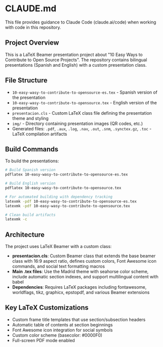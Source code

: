 # CLAUDE.md

This file provides guidance to Claude Code (claude.ai/code) when working with code in this repository.

## Project Overview

This is a LaTeX Beamer presentation project about "10 Easy Ways to Contribute to Open Source Projects". The repository contains bilingual presentations (Spanish and English) with a custom presentation class.

## File Structure

- `10-easy-wasy-to-contribute-to-opensource-es.tex` - Spanish version of the presentation
- `10-easy-wasy-to-contribute-to-opensource.tex` - English version of the presentation  
- `presentacion.cls` - Custom LaTeX class file defining the presentation theme and styling
- `img/` - Directory containing presentation images (QR codes, etc.)
- Generated files: `.pdf`, `.aux`, `.log`, `.nav`, `.out`, `.snm`, `.synctex.gz`, `.toc` - LaTeX compilation artifacts

## Build Commands

To build the presentations:

```bash
# Build Spanish version
pdflatex 10-easy-wasy-to-contribute-to-opensource-es.tex

# Build English version  
pdflatex 10-easy-wasy-to-contribute-to-opensource.tex

# For automated building with dependency tracking
latexmk -pdf 10-easy-wasy-to-contribute-to-opensource-es.tex
latexmk -pdf 10-easy-wasy-to-contribute-to-opensource.tex

# Clean build artifacts
latexmk -c
```

## Architecture

The project uses LaTeX Beamer with a custom class:

- **presentacion.cls**: Custom Beamer class that extends the base beamer class with 16:9 aspect ratio, defines custom colors, Font Awesome icon commands, and social text formatting macros
- **Main .tex files**: Use the Madrid theme with seahorse color scheme, include automatic section indexes, and support multilingual content with babel
- **Dependencies**: Requires LaTeX packages including fontawesome, worldflags, tikz, graphicx, epstopdf, and various Beamer extensions

## Key LaTeX Customizations

- Custom frame title templates that use section/subsection headers
- Automatic table of contents at section beginnings
- Font Awesome icon integration for social symbols
- Custom color scheme (basecolor: #0000F0)
- Full-screen PDF mode enabled